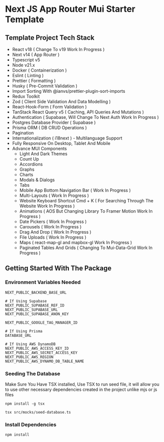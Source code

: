 # Next JS App Router Mui Starter Template

## Template Project Tech Stack

-   React v18 ( Change To v19 Work In Progress )
-   Next v14 ( App Router )
-   Typescript v5
-   Node v21.x
-   Docker ( Containerization )
-   Eslint ( Linting )
-   Prettier ( Formatting )
-   Husky ( Pre-Commit Validation )
-   Import Sorting With @ianvs/prettier-plugin-sort-imports
-   Redux Toolkit
-   Zod ( Client Side Validation And Data Modelling )
-   React-Hook-Form ( Form Validation )
-   TanStack React Query v5 ( Caching, API Queries And Mutations )
-   Authentication ( Supabase, Will Change To Next Auth Work In Progress )
-   Postgres Database Provider ( Supabase )
-   Prisma ORM ( DB CRUD Operations )
-   Pagination
-   Internationalization ( i18next ) - Multilanguage Support
-   Fully Responsive On Desktop, Tablet And Mobile
-   Advance MUI Components
    -   Light And Dark Themes
    -   Count Up
    -   Accordions
    -   Graphs
    -   Charts
    -   Modals & Dialogs
    -   Tabs
    -   Mobile App Bottom Navigation Bar ( Work In Progress )
    -   Multi-Layouts ( Work In Progress )
    -   Website Keyboard Shortcut Cmd + K ( For Searching Through The Website Work In Progress )
    -   Animations ( AOS But Changing Library To Framer Motion Work In Progress )
    -   Date Pickers ( Work In Progress )
    -   Carousels ( Work In Progress )
    -   Drag And Drop ( Work In Progress )
    -   File Uploads ( Work In Progress )
    -   Maps ( react-map-gl and mapbox-gl Work In Progress )
    -   Paginated Tables And Grids ( Changing To Mui-Data-Grid Work In Progress )

## Getting Started With The Package

### Environment Variables Needed

```
NEXT_PUBLIC_BACKEND_BASE_URL

# If Using Supabase
NEXT_PUBLIC_SUPABASE_REF_ID
NEXT_PUBLIC_SUPABASE_URL
NEXT_PUBLIC_SUPABASE_ANON_KEY

NEXT_PUBLIC_GOOGLE_TAG_MANAGER_ID

# If Using Prisma
DATABASE_URL

# If Using AWS DynamoDB
NEXT_PUBLIC_AWS_ACCESS_KEY_ID
NEXT_PUBLIC_AWS_SECRET_ACCESS_KEY
NEXT_PUBLIC_AWS_REGION
NEXT_PUBLIC_AWS_DYNAMO_DB_TABLE_NAME
```

### Seeding The Database

Make Sure You Have TSX installed, Use TSX to run seed file, it will allow you to use other necessary dependencies
created in the project unlike mjs or js files

`npm install -g tsx`

`tsx src/mocks/seed-database.ts `

### Install Dependencies

`npm install`
